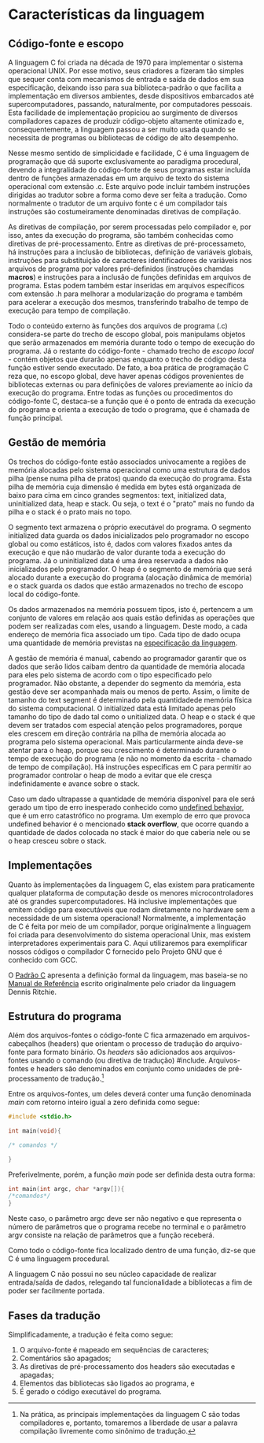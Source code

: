 # Características da linguagem

## Código-fonte e escopo

A linguagem C foi criada na década de 1970 para implementar o sistema operacional UNIX. Por esse motivo, seus criadores a fizeram tão simples que sequer conta com mecanismos de entrada e saída de dados em sua especificação, deixando isso para sua biblioteca-padrão o que facilita a implementação em diversos ambientes, desde dispositivos embarcados até supercomputadores, passando, naturalmente, por computadores pessoais. Esta facilidade de implementação propiciou ao surgimento de diversos compiladores capazes de produzir código-objeto altamente otimizado e, consequentemente, a linguagem passou a ser muito usada quando se necessita de programas ou bibliotecas de código de alto desempenho.

Nesse mesmo sentido de simplicidade e facilidade, C é uma linguagem de programação que dá suporte exclusivamente ao paradigma procedural, devendo a integralidade do código-fonte de seus programas estar incluída dentro de funções armazenadas em um arquivo de texto do sistema operacional com extensão .c.  Este arquivo pode incluir também instruções dirigidas ao tradutor sobre a forma como deve ser feita a tradução.  Como normalmente o tradutor de um arquivo fonte c é um compilador tais instruções são costumeiramente denominadas diretivas de compilação.

As diretivas de compilação, por serem processadas pelo compilador e, por isso, antes da execução do programa, são também conhecidas como diretivas de pré-processamento. Entre as diretivas de pré-processameto, há instruções para a inclusão de bibliotecas, definição de variáveis globais, instruções para substituição de caracteres identificadores de variáveis nos arquivos de programa por valores pré-definidos (instruções chamdas **macros**) e instruções para a inclusão de funções definidas em arquivos de programa. Estas podem também estar inseridas em arquivos específicos com extensão .h para melhorar a modularização do programa e também para acelerar a execução dos mesmos, transferindo trabalho de tempo de execução para tempo de compilação.

Todo o conteúdo externo às funções dos arquivos de programa (.c) considera-se parte do trecho de escopo global, pois manipulams objetos que serão armazenados em memória durante todo o tempo de execução do programa.  Já o restante do código-fonte - chamado trecho de *escopo local* - contém objetos que durarão apenas enquanto o trecho de código desta função estiver sendo executado.  De fato, a boa prática de programação C reza que, no escopo global, deve haver apenas códigos provenientes de bibliotecas externas ou para definições de valores previamente ao início da execução do programa.   Entre todas as funções ou procedimentos do código-fonte C, destaca-se a função que é o ponto de entrada da execução do programa e orienta a execução de todo o programa, que é chamada de função principal.

## Gestão de memória

Os trechos do código-fonte estão associados univocamente a regiões de memória alocadas pelo sistema operacional como uma estrutura de dados pilha (pense numa pilha de pratos) quando da execução do programa.  Esta pilha de memória cuja dimensão é medida em bytes está organizada de baixo para cima em cinco grandes segmentos: text, initialized data, uninitialized data, heap e stack.  Ou seja, o text é o "prato" mais no fundo da pilha e o stack é o prato mais no topo.

O segmento text armazena o próprio executável do programa. O segmento initialized data guarda os dados inicializados pelo programador no escopo global ou como estáticos, isto é, dados com valores fixados antes da execução e que não mudarão de valor durante toda a execução do programa.  Já o uninitialized data é uma área reservada a dados não inicializados pelo programador.  O heap é o segmento de memória que será alocado durante a execução do programa (alocação dinâmica de memória) e o stack guarda os dados que estão armazenados no trecho de escopo local do código-fonte.

Os dados armazenados na memória possuem tipos, isto é, pertencem a um conjunto de valores em relação aos quais estão definidas as operações que podem ser realizadas com eles, usando a linguagem.  Deste modo, a cada endereço de
memória fica associado um tipo.  Cada tipo de dado ocupa uma quantidade de memória previstas na [especificação da linguagem](https://www.open-std.org/jtc1/sc22/wg14/www/docs/n1256.pdf).

A gestão de memória é manual, cabendo ao programador garantir que os dados que serão lidos caibam dentro da quantidade de memória alocada para eles pelo sistema de acordo com o tipo especificado pelo programador.  Não obstante, a depender do segmento da memória, esta gestão deve ser acompanhada mais ou menos de perto.  Assim, o limite de tamanho do text segment é determinado pela quantidadede memória física do sistema computacional.  O initialized data está limitado apenas pelo tamanho do tipo de dado tal como o unitialized data.  O heap e o stack é que devem ser tratados com especial atenção pelos programadores, porque eles crescem em direção contrária na pilha de memória alocada ao programa pelo sistema operacional.  Mais particularmente ainda deve-se atentar para o heap, porque seu crescimento é determinado durante o tempo de execução do programa (e não no momento da escrita - chamado de tempo de compilação).  Há instruções específicas em C para permitir ao programador controlar o heap de modo a evitar que ele cresça indefinidamente e avance sobre o stack.

Caso um dado ultrapasse a quantidade de memória disponível para ele será gerado um tipo de erro inesperado conhecido como [undefined behavior](https://en.wikipedia.org/wiki/Undefined_behavior), que é um erro catastrófico no programa.  Um exemplo de erro que provoca undefined behavior é o mencionado **stack overflow**, que ocorre quando a quantidade de dados colocada no stack é maior do que caberia nele ou se o heap cresceu sobre o stack.

## Implementações

Quanto às implementações da linguagem C, elas existem para praticamente qualquer plataforma de computação desde os menores microcontroladores até os grandes supercomputadores.  Há inclusive implementações que emitem código para executáveis que rodam diretamente no hardware sem a necessidade de um sistema operacional! Normalmente, a implementação de C é feita por meio de um compilador, porque originalmente a linguagem foi criada para desenvolvimento do sistema operacional Unix, mas existem interpretadores experimentais para C. Aqui utilizaremos para exemplificar nossos códigos o compilador C fornecido pelo Projeto GNU que é conhecido com GCC.

O [Padrão C](https://www.open-std.org/jtc1/sc22/wg14/www/docs/n1256.pdf)
apresenta a definição formal da linguagem, mas baseia-se no
[Manual de Referência](https://www.bell-labs.com/usr/dmr/www/cman.pdf)
escrito originalmente pelo criador da linguagem Dennis Ritchie.

## Estrutura do programa

Além dos arquivos-fontes o código-fonte C fica armazenado em arquivos-cabeçalhos
(headers) que orientam o processo de tradução do arquivo-fonte para formato
binário.  Os *headers* são adicionados aos arquivos-fontes usando o comando
(ou diretiva de tradução) #include.  Arquivos-fontes e headers são denominados
em conjunto como  unidades de pré-processamento de tradução.[^1]

Entre os arquivos-fontes, um deles deverá conter uma função denominada *main*
com retorno inteiro igual a zero definida como segue:

```c
#include <stdio.h>

int main(void){

/* comandos */

}
```

Preferivelmente, porém, a função *main* pode ser definida desta outra forma:

```c
int main(int argc, char *argv[]){
/*comandos*/
}
```

Neste caso, o parâmetro argc deve ser não negativo e que representa o número
de parâmetros que o programa recebe no terminal e o parâmetro argv consiste
na relação de parâmetros que a função receberá.

Como todo o código-fonte fica localizado dentro de uma função, diz-se que C
é uma linguagem procedural.

A linguagem C não possui no seu núcleo capacidade de realizar entrada/saída de
dados, relegando tal funcionalidade a bibliotecas a fim de poder ser
facilmente portada.

## Fases da tradução

Simplificadamente, a tradução é feita como segue:

1. O arquivo-fonte é mapeado em sequências de caracteres;
2. Comentários são apagados;
3. As diretivas de pré-processamento dos headers são executadas e apagadas;
4. Elementos das bibliotecas são ligados ao programa, e
5. É gerado o código executável do programa.

[^1]: Na prática, as principais implementações da linguagem C são todas
compiladores e, portanto, tomaremos a liberdade de usar a palavra
compilação livremente como sinônimo de tradução.

